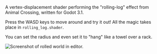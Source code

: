 A vertex-displacement shader performing the "rolling-log" effect from Animal Crossing, written for Godot 3.1.

Press the WASD keys to move around and try it out! All the magic takes place in `rolling_log.shader`.

You can set the radius and even set it to "hang" like a towel over a rack.

![Screenshot of rolled world in editor.](!displacement_screenshot.png)
